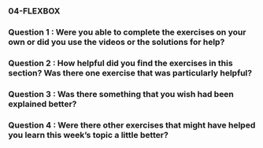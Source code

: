 ### 04-FLEXBOX

### Question 1 : Were you able to complete the exercises on your own or did you use the videos or the solutions for help?

### Question 2 : How helpful did you find the exercises in this section? Was there one exercise that was particularly helpful?

### Question 3 : Was there something that you wish had been explained better?

### Question 4 : Were there other exercises that might have helped you learn this week’s topic a little better?